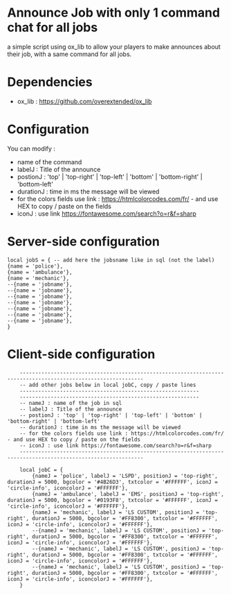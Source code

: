 # Announce Job with only 1 command chat for all jobs

a simple script using ox_lib to allow your players to make announces about their job, with a same command for all jobs.

# Dependencies 
- ox_lib : https://github.com/overextended/ox_lib

# Configuration 
You can modify :
- name of the command
- labelJ : Title of the announce
- postionJ : 'top' | 'top-right' | 'top-left' | 'bottom' | 'bottom-right' | 'bottom-left'
- durationJ : time in ms the message will be viewed
- for the colors fields use link : https://htmlcolorcodes.com/fr/ - and use HEX to copy / paste on the fields
- iconJ : use link https://fontawesome.com/search?o=r&f=sharp

# Server-side configuration
```
local jobS = { -- add here the jobsname like in sql (not the label)
{name = 'police'},            
{name = 'ambulance'},
{name = 'mechanic'},
--{name = 'jobname'},
--{name = 'jobname'},
--{name = 'jobname'},
--{name = 'jobname'},
--{name = 'jobname'},
--{name = 'jobname'},
--{name = 'jobname'},
}
```
# Client-side configuration

```
    --------------------------------------------------------------------------------------------------------------
    -- add other jobs below in local jobC, copy / paste lines
    ----------------------------------------------------------
    ----------------------------------------------------------
    -- nameJ : name of the job in sql
    -- labelJ : Title of the announce
    -- postionJ : 'top' | 'top-right' | 'top-left' | 'bottom' | 'bottom-right' | 'bottom-left'
    -- durationJ : time in ms the message will be viewed
    -- for the colors fields use link : https://htmlcolorcodes.com/fr/ - and use HEX to copy / paste on the fields
    -- iconJ : use link https://fontawesome.com/search?o=r&f=sharp
    --------------------------------------------------------------------------------------------------------------
```

```
	local jobC = {
        {nameJ = 'police', labelJ = 'LSPD', positionJ = 'top-right', durationJ = 5000, bgcolor = '#4B26D3', txtcolor = '#FFFFFF', iconJ = 'circle-info', iconcolorJ = '#FFFFFF'},
        {nameJ = 'ambulance', labelJ = 'EMS', positionJ = 'top-right', durationJ = 5000, bgcolor = '#0193F8', txtcolor = '#FFFFFF', iconJ = 'circle-info', iconcolorJ = '#FFFFFF'},
        {nameJ = 'mechanic', labelJ = 'LS CUSTOM', positionJ = 'top-right', durationJ = 5000, bgcolor = '#FF8300', txtcolor = '#FFFFFF', iconJ = 'circle-info', iconcolorJ = '#FFFFFF'},
        --{nameJ = 'mechanic', labelJ = 'LS CUSTOM', positionJ = 'top-right', durationJ = 5000, bgcolor = '#FF8300', txtcolor = '#FFFFFF', iconJ = 'circle-info', iconcolorJ = '#FFFFFF'},
        --{nameJ = 'mechanic', labelJ = 'LS CUSTOM', positionJ = 'top-right', durationJ = 5000, bgcolor = '#FF8300', txtcolor = '#FFFFFF', iconJ = 'circle-info', iconcolorJ = '#FFFFFF'},
        --{nameJ = 'mechanic', labelJ = 'LS CUSTOM', positionJ = 'top-right', durationJ = 5000, bgcolor = '#FF8300', txtcolor = '#FFFFFF', iconJ = 'circle-info', iconcolorJ = '#FFFFFF'},
    }
```
